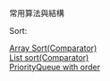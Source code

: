 常用算法與結構

Sort:

[Array Sort(Comparator)](https://github.com/alinmoai/LeetCode/blob/master/Algorithm%20and%20Data%20Structers/Java/ArraySort.java)  
[List sort(Comparator)](https://github.com/alinmoai/LeetCode/blob/master/Algorithm%20and%20Data%20Structers/Java/ArraySort.java)  
[PriorityQueue with order](https://github.com/alinmoai/LeetCode/blob/master/Algorithm%20and%20Data%20Structers/Java/PriorityQueue.java)  

